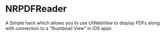 NRPDFReader
===========

A Simple hack which allows you to use UIWebView to display PDFs along with connection to a "thumbnail View" in iOS apps 
